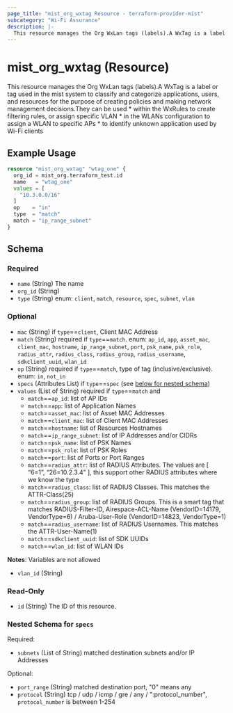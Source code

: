 ```yaml
---
page_title: "mist_org_wxtag Resource - terraform-provider-mist"
subcategory: "Wi-Fi Assurance"
description: |-
  This resource manages the Org WxLan tags (labels).A WxTag is a label or tag used in the mist system to classify and categorize applications, users, and resources for the purpose of creating policies and making network management decisions.They can be used   * within the WxRules to create filtering rules, or assign specific VLAN  * in the WLANs configuration to assign a WLAN to specific APs  * to identify unknown application used by Wi-Fi clients
---
```


# mist_org_wxtag (Resource)

This resource manages the Org WxLan tags (labels).A WxTag is a label or tag used in the mist system to classify and categorize applications, users, and resources for the purpose of creating policies and making network management decisions.They can be used   * within the WxRules to create filtering rules, or assign specific VLAN  * in the WLANs configuration to assign a WLAN to specific APs  * to identify unknown application used by Wi-Fi clients


## Example Usage

```terraform
resource "mist_org_wxtag" "wtag_one" {
  org_id = mist_org.terraform_test.id
  name   = "wtag_one"
  values = [
    "10.3.0.0/16"
  ]
  op    = "in"
  type  = "match"
  match = "ip_range_subnet"
}
```

<!-- schema generated by tfplugindocs -->
## Schema

### Required

- `name` (String) The name
- `org_id` (String)
- `type` (String) enum: `client`, `match`, `resource`, `spec`, `subnet`, `vlan`

### Optional

- `mac` (String) if `type`==`client`, Client MAC Address
- `match` (String) required if `type`==`match`. enum: `ap_id`, `app`, `asset_mac`, `client_mac`, `hostname`, `ip_range_subnet`, `port`, `psk_name`, `psk_role`, `radius_attr`, `radius_class`, `radius_group`, `radius_username`, `sdkclient_uuid`, `wlan_id`
- `op` (String) required if `type`==`match`, type of tag (inclusive/exclusive). enum: `in`, `not_in`
- `specs` (Attributes List) if `type`==`spec` (see [below for nested schema](#nestedatt--specs))
- `values` (List of String) required if `type`==`match` and
  * `match`==`ap_id`: list of AP IDs
  * `match`==`app`: list of Application Names
  * `match`==`asset_mac`: list of Asset MAC Addresses
  * `match`==`client_mac`: list of Client MAC Addresses
  * `match`==`hostname`: list of Resources Hostnames
  * `match`==`ip_range_subnet`: list of IP Addresses and/or CIDRs
  * `match`==`psk_name`: list of PSK Names
  * `match`==`psk_role`: list of PSK Roles
  * `match`==`port`: list of Ports or Port Ranges
  * `match`==`radius_attr`: list of RADIUS Attributes. The values are [ “6=1”, “26=10.2.3.4” ], this support other RADIUS attributes where we know the type
  * `match`==`radius_class`: list of RADIUS Classes. This matches the ATTR-Class(25)
  * `match`==`radius_group`: list of RADIUS Groups. This is a smart tag that matches RADIUS-Filter-ID, Airespace-ACL-Name (VendorID=14179, VendorType=6) / Aruba-User-Role (VendorID=14823, VendorType=1)
  * `match`==`radius_username`: list of RADIUS Usernames. This matches the ATTR-User-Name(1)
  * `match`==`sdkclient_uuid`: list of SDK UUIDs
  * `match`==`wlan_id`: list of WLAN IDs

**Notes**:
Variables are not allowed
- `vlan_id` (String)

### Read-Only

- `id` (String) The ID of this resource.

<a id="nestedatt--specs"></a>
### Nested Schema for `specs`

Required:

- `subnets` (List of String) matched destination subnets and/or IP Addresses

Optional:

- `port_range` (String) matched destination port, "0" means any
- `protocol` (String) tcp / udp / icmp / gre / any / ":protocol_number", `protocol_number` is between 1-254


